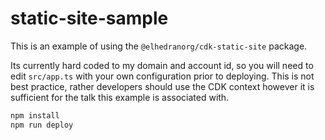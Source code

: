 # static-site-sample

This is an example of using the `@elhedranorg/cdk-static-site` package.

Its currently hard coded to my domain and account id, so you will need to edit
`src/app.ts` with your own configuration prior to deploying.  This is not best
practice, rather developers should use the CDK context however it is sufficient
for the talk this example is associated with.

```bash
npm install
npm run deploy
```
